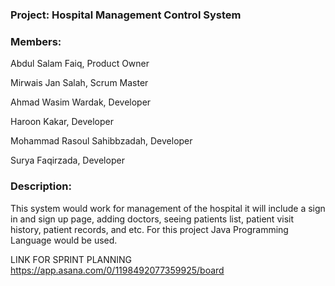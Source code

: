 ### Project: Hospital Management Control System

### Members: 
Abdul Salam Faiq, Product Owner

Mirwais Jan Salah, Scrum Master

Ahmad Wasim Wardak, Developer

Haroon Kakar, Developer

Mohammad Rasoul Sahibbzadah, Developer

Surya Faqirzada, Developer

### Description:

This system would work for management of the hospital it will  include a sign in and sign up page, adding doctors, seeing patients list, patient visit history, patient records, and etc. For this project Java Programming Language would be used.

LINK FOR SPRINT PLANNING
https://app.asana.com/0/1198492077359925/board
